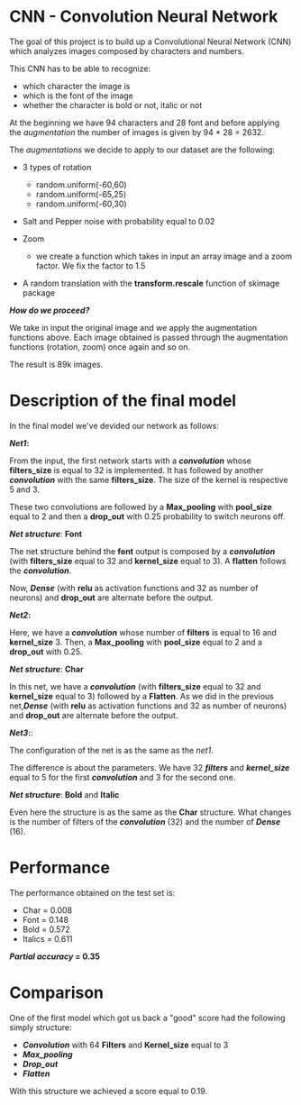# CNN - Convolution Neural Network


The goal of this project is to build up a Convolutional Neural Network (CNN) which analyzes images composed by characters and numbers.

This CNN has to be able to recognize:

* which character the image is
* which is the font of the image
* whether the character is bold or not, italic or not

At the beginning we have 94 characters and 28 font and before applying the *augmentation* the number of images is given by 94 * 28 = 2632.


The *augmentations* we decide to apply to our dataset are the following:

* 3 types of rotation
    * random.uniform(-60,60)
    * random.uniform(-65,25)
    * random.uniform(-60,30)
  
* Salt and Pepper noise with probability equal to 0.02
* Zoom
    * we create a function which takes in input an array image and a zoom factor. We fix the factor to 1.5
* A random translation with the **transform.rescale** function of skimage package

**_How do we proceed?_**

We take in input the original image and we apply the augmentation functions above. 
Each image obtained is passed through the augmentation functions (rotation, zoom) once again and so on.

The result is 89k images.


# Description of the final model

In the final model we've devided our network as follows:

**_Net1_:**

From the input, the first network starts with a  **_convolution_** whose **filters_size** is equal to 32 is implemented. It has followed by another **_convolution_** with the same **filters_size**.
The size of the kernel is respective 5 and 3.

These two convolutions are followed by a **Max_pooling** with **pool_size** equal to 2 and then a **drop_out** with 0.25 probability to switch neurons off.

**_Net structure_**: **Font**

The net structure behind the **font** output is composed by a **_convolution_** (with **filters_size** equal to 32 and **kernel_size** equal to 3).
A **flatten** follows the **_convolution_**.

Now, **_Dense_** (with **relu** as activation functions and 32 as number of neurons) and **drop_out** are alternate before the output.



**_Net2_:**

Here, we have a **_convolution_** whose number of **filters** is equal to 16 and **kernel_size** 3.
Then, a **Max_pooling** with **pool_size** equal to 2 and a **drop_out** with 0.25.


**_Net structure_**: **Char**

In this net, we have a **_convolution_** (with **filters_size** equal to 32 and **kernel_size** equal to 3) followed by a **Flatten**.
As we did in the previous net,**_Dense_** (with **relu** as activation functions and 32 as number of neurons) and **drop_out** are alternate before the output.


**_Net3_:**:

The configuration of the net is as the same as the *net1*.

The difference is about the parameters. We have 32 **_filters_** and **_kernel_size_** equal to 5 for the first **_convolution_** and 3 for the second one.


**_Net structure_**: **Bold** and **Italic**

Even here the structure is as the same as the **Char** structure.
What changes is the number of filters of the **_convolution_** (32) and the number of **_Dense_** (16).


# Performance

The performance obtained on the test set is:

- Char = 0.008
- Font = 0.148
- Bold = 0.572
- Italics = 0.611

**_Partial accuracy_ = 0.35**

 
# Comparison

One of the first model which got us back a "good" score had the following simply structure:

- **_Convolution_** with 64 **Filters** and **Kernel_size** equal to 3
- **_Max_pooling_**
- **_Drop_out_**
- **_Flatten_**

With this structure we achieved a score equal to 0.19.
